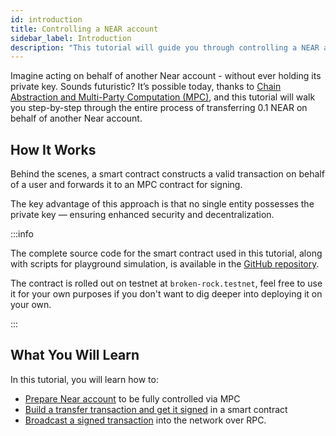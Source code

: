 ```yaml
---
id: introduction
title: Controlling a NEAR account
sidebar_label: Introduction
description: "This tutorial will guide you through controlling a NEAR account using Multi-Party Computation (MPC) and Chain Abstraction."
---
```


Imagine acting on behalf of another Near account - without ever holding its private key. Sounds futuristic? It’s possible today, thanks to [Chain Abstraction and Multi-Party Computation (MPC)](../../chain-abstraction/what-is.md#chain-signatures), and this tutorial will walk you step-by-step through the entire process of transferring 0.1 NEAR on behalf of another Near account.

## How It Works

Behind the scenes, a smart contract constructs a valid transaction on behalf of a user and forwards it to an MPC contract for signing.

The key advantage of this approach is that no single entity possesses the private key — ensuring enhanced security and decentralization.

:::info

The complete source code for the smart contract used in this tutorial, along with scripts for playground simulation, is available in the [GitHub repository](https://github.com/nearuaguild/control-near-account-with-mpc-example).

The contract is rolled out on testnet at `broken-rock.testnet`, feel free to use it for your own purposes if you don't want to dig deeper into deploying it on your own.

:::

## What You Will Learn

In this tutorial, you will learn how to:

- [Prepare Near account](1-setup.mdx) to be fully controlled via MPC
- [Build a transfer transaction and get it signed](2-transfer.md) in a smart contract
- [Broadcast a signed transaction](2-transfer.md) into the network over RPC.
